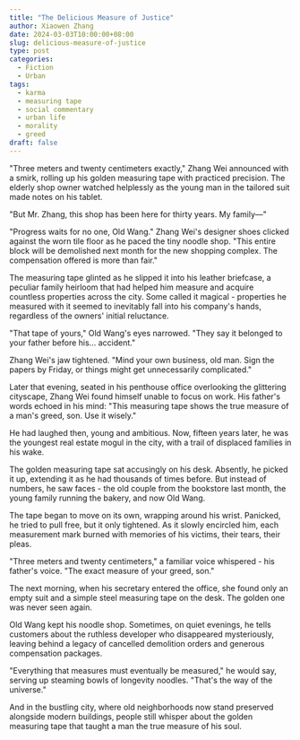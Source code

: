 ```yaml
---
title: "The Delicious Measure of Justice"
author: Xiaowen Zhang
date: 2024-03-03T10:00:00+08:00
slug: delicious-measure-of-justice
type: post
categories:
  - Fiction
  - Urban
tags:
  - karma
  - measuring tape
  - social commentary
  - urban life
  - morality
  - greed
draft: false
---
```


"Three meters and twenty centimeters exactly," Zhang Wei announced with a smirk, rolling up his golden measuring tape with practiced precision. The elderly shop owner watched helplessly as the young man in the tailored suit made notes on his tablet.

"But Mr. Zhang, this shop has been here for thirty years. My family—"

"Progress waits for no one, Old Wang." Zhang Wei's designer shoes clicked against the worn tile floor as he paced the tiny noodle shop. "This entire block will be demolished next month for the new shopping complex. The compensation offered is more than fair."

The measuring tape glinted as he slipped it into his leather briefcase, a peculiar family heirloom that had helped him measure and acquire countless properties across the city. Some called it magical - properties he measured with it seemed to inevitably fall into his company's hands, regardless of the owners' initial reluctance.

"That tape of yours," Old Wang's eyes narrowed. "They say it belonged to your father before his... accident."

Zhang Wei's jaw tightened. "Mind your own business, old man. Sign the papers by Friday, or things might get unnecessarily complicated."

Later that evening, seated in his penthouse office overlooking the glittering cityscape, Zhang Wei found himself unable to focus on work. His father's words echoed in his mind: "This measuring tape shows the true measure of a man's greed, son. Use it wisely."

He had laughed then, young and ambitious. Now, fifteen years later, he was the youngest real estate mogul in the city, with a trail of displaced families in his wake.

The golden measuring tape sat accusingly on his desk. Absently, he picked it up, extending it as he had thousands of times before. But instead of numbers, he saw faces - the old couple from the bookstore last month, the young family running the bakery, and now Old Wang.

The tape began to move on its own, wrapping around his wrist. Panicked, he tried to pull free, but it only tightened. As it slowly encircled him, each measurement mark burned with memories of his victims, their tears, their pleas.

"Three meters and twenty centimeters," a familiar voice whispered - his father's voice. "The exact measure of your greed, son."

The next morning, when his secretary entered the office, she found only an empty suit and a simple steel measuring tape on the desk. The golden one was never seen again.

Old Wang kept his noodle shop. Sometimes, on quiet evenings, he tells customers about the ruthless developer who disappeared mysteriously, leaving behind a legacy of cancelled demolition orders and generous compensation packages.

"Everything that measures must eventually be measured," he would say, serving up steaming bowls of longevity noodles. "That's the way of the universe."

And in the bustling city, where old neighborhoods now stand preserved alongside modern buildings, people still whisper about the golden measuring tape that taught a man the true measure of his soul.
